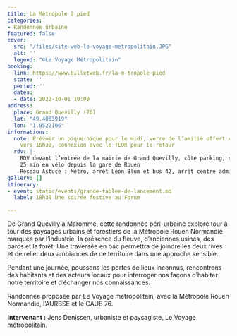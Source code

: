 ```yaml
---
title: La Métropole à pied
categories:
- Randonnée urbaine
featured: false
cover:
  src: "/files/site-web-le-voyage-metropolitain.JPG"
  alt: ''
  legend: "©Le Voyage Métropolitain"
booking:
  link: https://www.billetweb.fr/la-m-tropole-pied
  state: ''
  period: ''
  dates:
  - date: 2022-10-01 10:00
address:
  place: Grand Quevilly (76)
  lat: "49.4063919"
  lon: "1.0522106"
informations:
  note: Prévoir un pique-nique pour le midi, verre de l’amitié offert en fin de parcours
    vers 16h30, connexion avec le TEOR pour le retour
  rdv: |-
    RDV devant l’entrée de la mairie de Grand Quevilly, côté parking, entrée av. Léon Blum
    25 min en vélo depuis la gare de Rouen
    Réseau Astuce : Métro, arrêt Léon Blum et bus 42, arrêt centre administratif
gallery: []
itinerary:
- event: static/events/grande-tablee-de-lancement.md
  label: 18h30 Une soirée festive au Forum

---
```

De Grand Quevilly à Maromme, cette randonnée péri-urbaine explore tour à tour des paysages urbains et forestiers de la Métropole Rouen Normandie marqués par l’industrie, la présence du fleuve, d’anciennes usines, des parcs et la forêt. Une traversée en bac permettra de joindre les deux rives et de relier deux ambiances de ce territoire dans une approche sensible.

Pendant une journée, poussons les portes de lieux inconnus, rencontrons des habitants et des acteurs locaux pour interroger nos façons d’habiter notre territoire et d’échanger nos connaissances.

Randonnée proposée par Le Voyage métropolitain, avec la Métropole Rouen Normandie, l’AURBSE et le CAUE 76.

**Intervenant :** Jens Denissen, urbaniste et paysagiste, Le Voyage métropolitain.